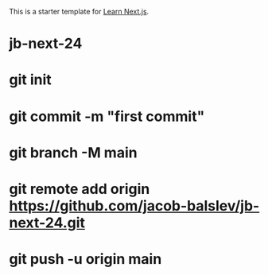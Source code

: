 This is a starter template for [Learn Next.js](https://nextjs.org/learn).
# jb-next-24

# git init
# git commit -m "first commit"
# git branch -M main
# git remote add origin https://github.com/jacob-balslev/jb-next-24.git
# git push -u origin main
